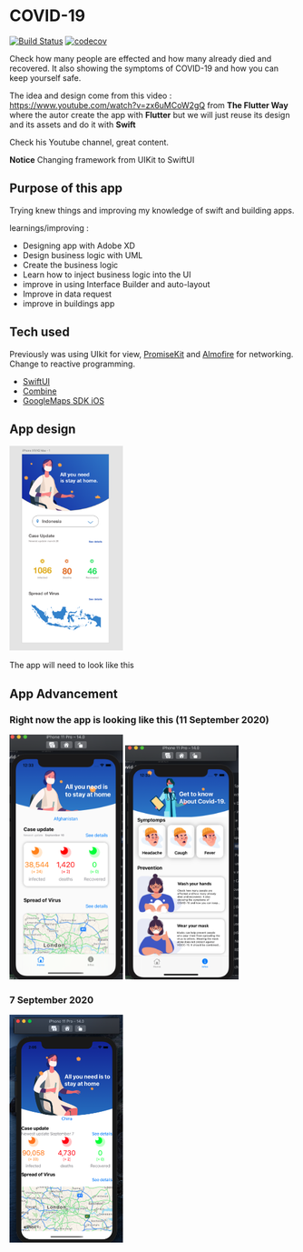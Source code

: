 # COVID-19
[![Build Status](https://travis-ci.com/eldinsmakic/Covid-19.svg?branch=develop)](https://travis-ci.com/eldinsmakic/Covid-19)
[![codecov](https://codecov.io/gh/eldinsmakic/Covid-19/branch/develop/graph/badge.svg)](https://codecov.io/gh/eldinsmakic/Covid-19)

Check how many people are effected and how many already died and recovered. It also showing the symptoms of COVID-19 and how you can keep yourself safe. 

The idea and design come from this video : https://www.youtube.com/watch?v=zx6uMCoW2gQ from **The Flutter Way** 
where the autor create the app with **Flutter** but we will just reuse its design and its assets and do it with **Swift**

Check his Youtube channel, great content.

**Notice** Changing framework from UIKit to SwiftUI

## Purpose of this app

Trying knew things and improving my knowledge of swift and building apps.

learnings/improving : 
- Designing app with Adobe XD
- Design business logic with UML
- Create the business logic 
- Learn how to inject business logic into the UI 
- improve in using Interface Builder and auto-layout
- Improve in data request
- improve in buildings app

## Tech used
Previously was using UIkit for view, 
[PromiseKit](https://github.com/mxcl/PromiseKit) and [Almofire](https://github.com/Alamofire/Alamofire) for networking. 
Change to reactive programming.

-  [SwiftUI](https://developer.apple.com/xcode/swiftui/)
-  [Combine](https://developer.apple.com/documentation/combine)
-  [GoogleMaps SDK iOS](https://developers.google.com/maps/documentation/ios-sdk/overview?hl=fr)

 
 ## App design
 
 <img src="readmeAssets/images/youtubeScreenShot.png" alt="drawing" width="200"/>

The app will need to look like this


## App Advancement

### Right now the app is looking like this  (11 September 2020)
<img src="readmeAssets/images/appAdvancement-home-11-10-2020.png" alt="drawing" width="200"/>
<img src="readmeAssets/images/appAdvancement-info-11-10-2020.png" alt="drawing" width="200"/>




### 7 September 2020
<img src="readmeAssets/images/appAdvancement.png" alt="drawing" width="200"/>
